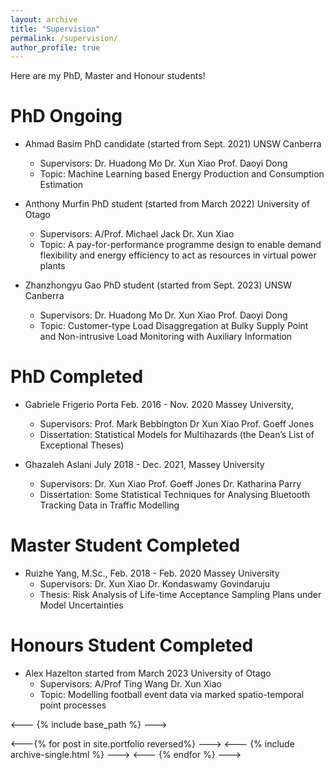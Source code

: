 ```yaml
---
layout: archive
title: "Supervision"
permalink: /supervision/
author_profile: true
---
```


Here are my PhD, Master and Honour students! 

PhD Ongoing
=========

- Ahmad Basim		PhD candidate (started from Sept. 2021) 	UNSW Canberra 
  - Supervisors: Dr. Huadong Mo  	Dr. Xun Xiao 		Prof. Daoyi Dong 
  - Topic: Machine Learning based Energy Production and Consumption Estimation

- Anthony Murfin	PhD student (started from March 2022)		University of Otago
  - Supervisors: A/Prof. Michael Jack Dr. Xun Xiao
  - Topic: A pay-for-performance programme design to enable demand flexibility and energy efficiency to act as resources in virtual power plants

- Zhanzhongyu Gao	PhD student (started from Sept. 2023)		UNSW Canberra
  - Supervisors: Dr. Huadong Mo 	Dr. Xun Xiao 		Prof. Daoyi Dong 
  - Topic: Customer-type Load Disaggregation at Bulky Supply Point and Non-intrusive Load Monitoring with Auxiliary Information

PhD Completed
=========

- Gabriele Frigerio Porta		Feb. 2016 - Nov. 2020		Massey University, 
  - Supervisors: Prof. Mark Bebbington Dr Xun Xiao 	Prof. Goeff Jones 
  - Dissertation: Statistical Models for Multihazards (the Dean’s List of Exceptional Theses)

- Ghazaleh Aslani		July 2018 - Dec. 2021, 		Massey University 
  - Supervisors: Dr. Xun Xiao	Prof. Goeff Jones	Dr. Katharina Parry
  - Dissertation: Some Statistical Techniques for Analysing Bluetooth Tracking Data in Traffic Modelling  

Master Student Completed
=========

- Ruizhe Yang, M.Sc., 		Feb. 2018 - Feb. 2020 		Massey University
  - Supervisors: Dr. Xun Xiao	Dr. Kondaswamy Govindaruju 
  - Thesis: Risk Analysis of Life-time Acceptance Sampling Plans under Model Uncertainties

Honours Student Completed
=========

- Alex Hazelton			started from March 2023		University of Otago 
  - Supervisors: A/Prof Ting Wang 	Dr. Xun Xiao 
  - Topic: Modelling football event data via marked spatio-temporal point processes 

<--- {% include base_path %} --->

<---{% for post in site.portfolio reversed%} --->
<---   {% include archive-single.html %} --->
<--- {% endfor %} --->

